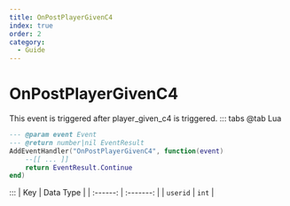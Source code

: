 ```yaml
---
title: OnPostPlayerGivenC4
index: true
order: 2
category:
  - Guide
---
```


# OnPostPlayerGivenC4
This event is triggered after player_given_c4 is triggered.
::: tabs
@tab Lua
```lua
--- @param event Event
--- @return number|nil EventResult
AddEventHandler("OnPostPlayerGivenC4", function(event)
    --[[ ... ]]
    return EventResult.Continue
end)
```

:::
|    Key   | Data Type |
| :------: | :-------: |
| `userid` |   `int`   |